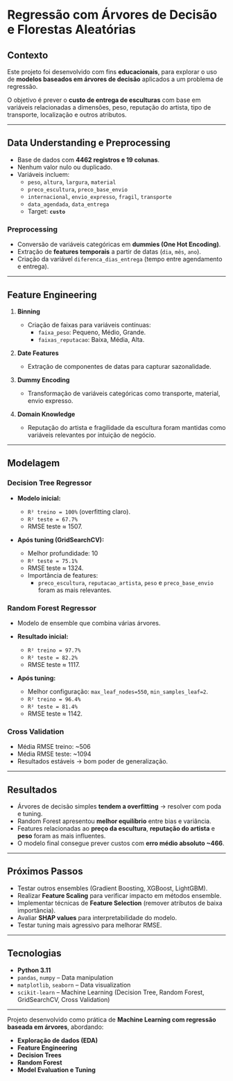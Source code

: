 # Regressão com Árvores de Decisão e Florestas Aleatórias  

## Contexto  
Este projeto foi desenvolvido com fins **educacionais**, para explorar o uso de **modelos baseados em árvores de decisão** aplicados a um problema de regressão.  

O objetivo é prever o **custo de entrega de esculturas** com base em variáveis relacionadas a dimensões, peso, reputação do artista, tipo de transporte, localização e outros atributos.  

---

## Data Understanding e Preprocessing  

- Base de dados com **4462 registros e 19 colunas**.  
- Nenhum valor nulo ou duplicado.  
- Variáveis incluem:  
  - `peso`, `altura`, `largura`, `material`  
  - `preco_escultura`, `preco_base_envio`  
  - `internacional`, `envio_expresso`, `fragil`, `transporte`  
  - `data_agendada`, `data_entrega`  
  - Target: **`custo`**  

### Preprocessing  
- Conversão de variáveis categóricas em **dummies (One Hot Encoding)**.  
- Extração de **features temporais** a partir de datas (`dia`, `mês`, `ano`).  
- Criação da variável `diferenca_dias_entrega` (tempo entre agendamento e entrega).  

---

## Feature Engineering  

1. **Binning**  
   - Criação de faixas para variáveis contínuas:  
     - `faixa_peso`: Pequeno, Médio, Grande.  
     - `faixas_reputacao`: Baixa, Média, Alta.  

2. **Date Features**  
   - Extração de componentes de datas para capturar sazonalidade.  

3. **Dummy Encoding**  
   - Transformação de variáveis categóricas como transporte, material, envio expresso.  

4. **Domain Knowledge**  
   - Reputação do artista e fragilidade da escultura foram mantidas como variáveis relevantes por intuição de negócio.  

---

## Modelagem  

### Decision Tree Regressor  
- **Modelo inicial:**  
  - `R² treino = 100%` (overfitting claro).  
  - `R² teste = 67.7%`  
  - RMSE teste ≈ 1507.  

- **Após tuning (GridSearchCV):**  
  - Melhor profundidade: 10  
  - `R² teste = 75.1%`  
  - RMSE teste ≈ 1324.  
  - Importância de features:  
    - `preco_escultura`, `reputacao_artista`, `peso` e `preco_base_envio` foram as mais relevantes.  

### Random Forest Regressor  
- Modelo de ensemble que combina várias árvores.  
- **Resultado inicial:**  
  - `R² treino = 97.7%`  
  - `R² teste = 82.2%`  
  - RMSE teste ≈ 1117.  

- **Após tuning:**  
  - Melhor configuração: `max_leaf_nodes=550`, `min_samples_leaf=2`.  
  - `R² treino = 96.4%`  
  - `R² teste = 81.4%`  
  - RMSE teste ≈ 1142.  

### Cross Validation  
- Média RMSE treino: ~506  
- Média RMSE teste: ~1094  
- Resultados estáveis → bom poder de generalização.  

---

## Resultados  

- Árvores de decisão simples **tendem a overfitting** → resolver com poda e tuning.  
- Random Forest apresentou **melhor equilíbrio** entre bias e variância.  
- Features relacionadas ao **preço da escultura**, **reputação do artista** e **peso** foram as mais influentes.  
- O modelo final consegue prever custos com **erro médio absoluto ~466**.  

---

## Próximos Passos  

- Testar outros ensembles (Gradient Boosting, XGBoost, LightGBM).  
- Realizar **Feature Scaling** para verificar impacto em métodos ensemble.  
- Implementar técnicas de **Feature Selection** (remover atributos de baixa importância).  
- Avaliar **SHAP values** para interpretabilidade do modelo.  
- Testar tuning mais agressivo para melhorar RMSE.  

---

## Tecnologias  

- **Python 3.11**  
- `pandas`, `numpy` – Data manipulation  
- `matplotlib`, `seaborn` – Data visualization  
- `scikit-learn` – Machine Learning (Decision Tree, Random Forest, GridSearchCV, Cross Validation)  

---

Projeto desenvolvido como prática de **Machine Learning com regressão baseada em árvores**, abordando:  
- **Exploração de dados (EDA)**  
- **Feature Engineering**  
- **Decision Trees**  
- **Random Forest**  
- **Model Evaluation e Tuning**  

